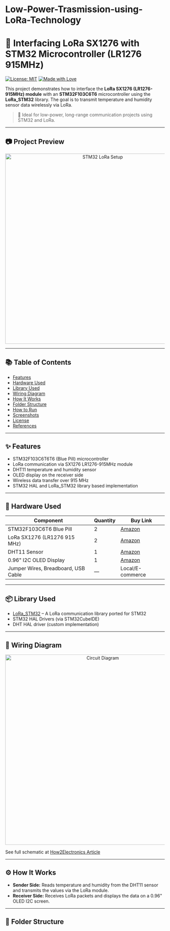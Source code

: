 # Low-Power-Trasmission-using-LoRa-Technology

# 🚀 Interfacing LoRa SX1276 with STM32 Microcontroller (LR1276 915MHz)

[![License: MIT](https://img.shields.io/badge/License-MIT-yellow.svg)](LICENSE)
[![Made with Love](https://img.shields.io/badge/Made%20with-Love-red.svg)](https://github.com/EGPRADEEP)

This project demonstrates how to interface the **LoRa SX1276 (LR1276-915MHz) module** with an **STM32F103C6T6** microcontroller using the **LoRa_STM32** library. The goal is to transmit temperature and humidity sensor data wirelessly via LoRa.

> 📡 Ideal for low-power, long-range communication projects using STM32 and LoRa.

---

## 📷 Project Preview

<p align="center">
  <img src="images/stm32-lora-setup.jpg" alt="STM32 LoRa Setup" width="600"/>
</p>

---

## 📚 Table of Contents
- [Features](#-features)
- [Hardware Used](#-hardware-used)
- [Library Used](#-library-used)
- [Wiring Diagram](#-wiring-diagram)
- [How It Works](#-how-it-works)
- [Folder Structure](#-folder-structure)
- [How to Run](#-how-to-run)
- [Screenshots](#-screenshots)
- [License](#-license)
- [References](#-references)

---

## ✨ Features

- STM32F103C6T6T6 (Blue Pill) microcontroller
- LoRa communication via SX1276 LR1276-915MHz module
- DHT11 temperature and humidity sensor
- OLED display on the receiver side
- Wireless data transfer over 915 MHz
- STM32 HAL and LoRa_STM32 library based implementation

---

## 🔧 Hardware Used

| Component                          | Quantity | Buy Link |
|-----------------------------------|----------|----------|
| STM32F103C6T6 Blue Pill           | 2        | [Amazon](https://amzn.to/3sZvAx9) |
| LoRa SX1276 (LR1276 915 MHz)      | 2        | [Amazon](https://amzn.to/3rW2YBA) |
| DHT11 Sensor                      | 1        | [Amazon](https://amzn.to/3sZDg6j) |
| 0.96" I2C OLED Display            | 1        | [Amazon](https://amzn.to/3yq0ZUB) |
| Jumper Wires, Breadboard, USB Cable | —      | Local/E-commerce |

---

## 📦 Library Used

- [LoRa_STM32](https://github.com/sandeepmistry/LoRa) – A LoRa communication library ported for STM32
- STM32 HAL Drivers (via STM32CubeIDE)
- DHT HAL driver (custom implementation)

---

## 🔌 Wiring Diagram

<p align="center">
  <img src="images/stm32-lora-circuit.jpg" alt="Circuit Diagram" width="600"/>
</p>

See full schematic at [How2Electronics Article](https://how2electronics.com/interfacing-lora-sx1276-with-stm32-microcontroller-lr1276-915mhz/)

---

## ⚙️ How It Works

- **Sender Side:** Reads temperature and humidity from the DHT11 sensor and transmits the values via the LoRa module.
- **Receiver Side:** Receives LoRa packets and displays the data on a 0.96" OLED I2C screen.

---

## 📁 Folder Structure

